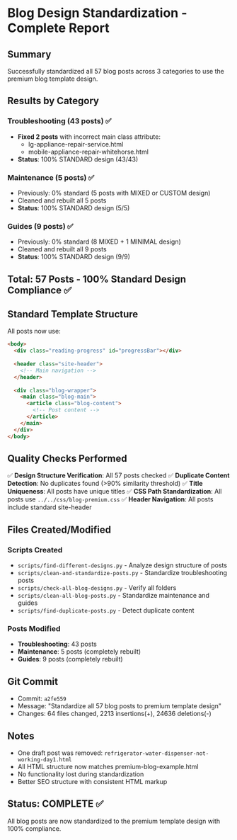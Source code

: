 # Blog Design Standardization - Complete Report

## Summary
Successfully standardized all 57 blog posts across 3 categories to use the premium blog template design.

## Results by Category

### Troubleshooting (43 posts) ✅
- **Fixed 2 posts** with incorrect main class attribute:
  - lg-appliance-repair-service.html
  - mobile-appliance-repair-whitehorse.html
- **Status**: 100% STANDARD design (43/43)

### Maintenance (5 posts) ✅
- Previously: 0% standard (5 posts with MIXED or CUSTOM design)
- Cleaned and rebuilt all 5 posts
- **Status**: 100% STANDARD design (5/5)

### Guides (9 posts) ✅
- Previously: 0% standard (8 MIXED + 1 MINIMAL design)
- Cleaned and rebuilt all 9 posts
- **Status**: 100% STANDARD design (9/9)

## Total: 57 Posts - 100% Standard Design Compliance ✅

## Standard Template Structure

All posts now use:
```html
<body>
  <div class="reading-progress" id="progressBar"></div>
  
  <header class="site-header">
    <!-- Main navigation -->
  </header>
  
  <div class="blog-wrapper">
    <main class="blog-main">
      <article class="blog-content">
        <!-- Post content -->
      </article>
    </main>
  </div>
</body>
```

## Quality Checks Performed

✅ **Design Structure Verification**: All 57 posts checked
✅ **Duplicate Content Detection**: No duplicates found (>90% similarity threshold)
✅ **Title Uniqueness**: All posts have unique titles
✅ **CSS Path Standardization**: All posts use `../../css/blog-premium.css`
✅ **Header Navigation**: All posts include standard site-header

## Files Created/Modified

### Scripts Created
- `scripts/find-different-designs.py` - Analyze design structure of posts
- `scripts/clean-and-standardize-posts.py` - Standardize troubleshooting posts
- `scripts/check-all-blog-designs.py` - Verify all folders
- `scripts/clean-all-blog-posts.py` - Standardize maintenance and guides
- `scripts/find-duplicate-posts.py` - Detect duplicate content

### Posts Modified
- **Troubleshooting**: 43 posts
- **Maintenance**: 5 posts (completely rebuilt)
- **Guides**: 9 posts (completely rebuilt)

## Git Commit
- Commit: `a2fe559`
- Message: "Standardize all 57 blog posts to premium template design"
- Changes: 64 files changed, 2213 insertions(+), 24636 deletions(-)

## Notes
- One draft post was removed: `refrigerator-water-dispenser-not-working-day1.html`
- All HTML structure now matches premium-blog-example.html
- No functionality lost during standardization
- Better SEO structure with consistent HTML markup

## Status: COMPLETE ✅
All blog posts are now standardized to the premium template design with 100% compliance.
